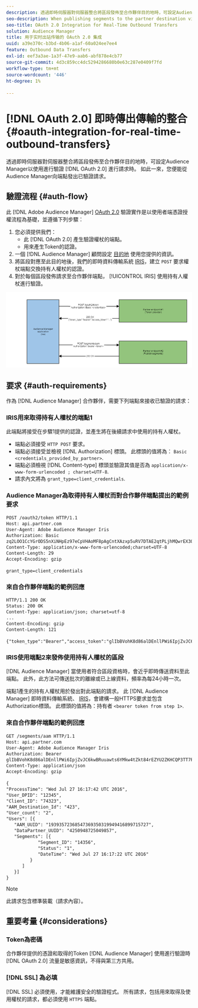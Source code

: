 ```yaml
---
description: 透過即時伺服器對伺服器整合將區段發佈至合作夥伴目的地時，可設定Audience Manager以在提出請求時使用OAuth 2.0進行驗證。 如此一來，您便能從Audience Manager向端點發出已驗證請求。
seo-description: When publishing segments to the partner destination via a realtime server-to-server integration, Audience Manager can be set up to authenticate using OAuth 2.0 when making the requests. This presents the ability to issue authenticated requests from Audience Manager to your endpoint.
seo-title: OAuth 2.0 Integration for Real-Time Outbound Transfers
solution: Audience Manager
title: 用于实时出站传输的 OAuth 2.0 集成
uuid: a39e370c-b3bd-4b06-a1af-60a024ee7ee4
feature: Outbound Data Transfers
exl-id: eef3a3ae-1a3f-47e9-aab6-abf878e4cb77
source-git-commit: 4d3c859cc4dc5294286680b0e63c287e0409f7fd
workflow-type: tm+mt
source-wordcount: '446'
ht-degree: 1%

---
```


# [!DNL OAuth 2.0] 即時傳出傳輸的整合{#oauth-integration-for-real-time-outbound-transfers}

透過即時伺服器對伺服器整合將區段發佈至合作夥伴目的地時，可設定Audience Manager以使用進行驗證 [!DNL OAuth 2.0] 進行請求時。 如此一來，您便能從Audience Manager向端點發出已驗證請求。

## 驗證流程 {#auth-flow}

此 [!DNL Adobe Audience Manager] [OAuth 2.0](https://tools.ietf.org/html/rfc6749#section-4.4) 驗證實作是以使用者端憑證授權流程為基礎，並遵循下列步驟：

1. 您必須提供我們：
   * 此 [!DNL OAuth 2.0] 產生驗證權杖的端點。
   * 用來產生Token的認證。
1. 一個 [!DNL Audience Manager] 顧問設定 [目的地](../../../features/destinations/destinations.md) 使用您提供的資訊。
1. 將區段對應至此目的地後，我們的即時資料傳輸系統 [IRIS](../../../reference/system-components/components-data-action.md#iris)，建立 `POST` 要求權杖端點交換持有人權杖的認證。
1. 對於每個區段發佈請求至合作夥伴端點， [!UICONTROL IRIS] 使用持有人權杖進行驗證。

![](assets/oauth2-iris.png)

## 要求 {#auth-requirements}

作為 [!DNL Audience Manager] 合作夥伴，需要下列端點來接收已驗證的請求：

### IRIS用來取得持有人權杖的端點1

此端點將接受在步驟1提供的認證，並產生將在後續請求中使用的持有人權杖。

* 端點必須接受 `HTTP POST` 要求。
* 端點必須接受並檢視 [!DNL Authorization] 標頭。 此標頭的值將為： `Basic <credentials_provided_by_partner>`.
* 端點必須檢視 [!DNL Content-type] 標頭並驗證其值是否為 `application/x-www-form-urlencoded ; charset=UTF-8`.
* 請求內文將為 `grant_type=client_credentials`.

### Audience Manager為取得持有人權杖而對合作夥伴端點提出的範例要求

```
POST /oauth2/token HTTP/1.1
Host: api.partner.com
User-Agent: Adobe Audience Manager Iris
Authorization: Basic zq2LOO1CcYGrODS5nXiNHpEz97eCpVHAoMF8pAgCntXAzxp5uRV7DTAE2qtPLjhMQwrEX3O6MHV4S
Content-Type: application/x-www-form-urlencoded;charset=UTF-8
Content-Length: 29
Accept-Encoding: gzip
  
grant_type=client_credentials
```

### 來自合作夥伴端點的範例回應

```
HTTP/1.1 200 OK
Status: 200 OK
Content-Type: application/json; charset=utf-8
...
Content-Encoding: gzip
Content-Length: 121
  
{"token_type":"Bearer","access_token":"glIbBVohK8d86alDEnllPWi6IpjZvJC6kwBRuuawts6YMkw4tZkt84rEZYU2ZKHCQP3TT7PnzCQPI0yY"}
```

### IRIS使用端點2來發佈使用持有人權杖的區段

[!DNL Audience Manager] 當使用者符合區段資格時，會近乎即時傳送資料至此端點。 此外，此方法可傳送批次的離線或已上線資料，頻率為每24小時一次。

端點1產生的持有人權杖用於發出對此端點的請求。 此 [!DNL Audience Manager] 即時資料傳輸系統、 [IRIS](../../../reference/system-components/components-data-action.md#iris)，會建構一般HTTPS要求並包含Authorization標頭。 此標頭的值將為：持有者 `<bearer token from step 1>`.

### 來自合作夥伴端點的範例回應

```
GET /segments/aam HTTP/1.1
Host: api.partner.com
User-Agent: Adobe Audience Manager Iris
Authorization: Bearer glIbBVohK8d86alDEnllPWi6IpjZvJC6kwBRuuawts6YMkw4tZkt84rEZYU2ZKHCQP3TT7PnzCQPI0yY
Content-Type: application/json
Accept-Encoding: gzip
   
{
"ProcessTime": "Wed Jul 27 16:17:42 UTC 2016",
"User_DPID": "12345",
"Client_ID": "74323",
"AAM_Destination_Id": "423",
"User_count": "2",
"Users": [{
   "AAM_UUID": "19393572368547369350319949416899715727",
   "DataPartner_UUID": "4250948725049857",
   "Segments": [{
            "Segment_ID": "14356",
            "Status": "1",
            "DateTime": "Wed Jul 27 16:17:22 UTC 2016"
         }
      ]
   }]
}
```

>[!NOTE]
>
>此請求包含標準裝載（請求內容）。

## 重要考量 {#considerations}

### Token為密碼

合作夥伴提供的憑證和取得的Token [!DNL Audience Manager] 使用進行驗證時 [!DNL OAuth 2.0] 流量是敏感資訊，不得與第三方共用。

### [!DNL SSL] 為必填

[!DNL SSL] 必須使用，才能維護安全的驗證程式。 所有請求，包括用來取得及使用權杖的請求，都必須使用 `HTTPS` 端點。

